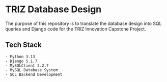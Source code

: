 # TRIZ Database Design

The purpose of this repository is to translate the database design into SQL queries and Django code for the TRIZ Innovation Capstone Project.

## Tech Stack
```
- Python 3.13
- Django 5.1.7
- MySQLClient 2.2.7
- MySQL Database System
- SQL Backend Development
```
